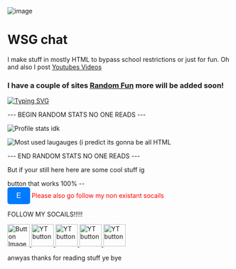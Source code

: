 ![image](https://github.com/user-attachments/assets/e4c79d28-bfe9-40f0-97e8-6511586c72e4)<h1 align="left">WSG chat</h1>

I make stuff in mostly HTML to bypass school restrictions or just for fun. Oh and also I post [Youtubes Videos](https://www.youtube.com/@InkBoyM)

<h3 align="left">
  I have a couple of sites <a href='https://www.random-fun.com'>Random Fun</a> more will be added soon!
</h3>

[![Typing SVG](https://readme-typing-svg.demolab.com/?font=Fira+Code&pause=1000&width=435&lines=Please+go+outside+and+touch+grass;How+vexingly+quick+daft+zebras+jump)](https://git.io/typing-svg)

--- BEGIN RANDOM STATS NO ONE READS ---

![Profile stats idk](https://github-readme-stats.vercel.app/api?username=inkboym&show_icons=true&theme=tokyonight&hide=[%22issues%22])

![Most used laugauges (i predict its gonna be all HTML](https://github-readme-stats.vercel.app/api/top-langs?username=inkboym&show_icons=true&theme=tokyonight&layout=compact)

--- END RANDOM STATS NO ONE READS ---

But if your still here here are some cool stuff ig

button that works 100% --  
<button style="padding:10px 20px; font-size:16px; background:#007bff; color:white; border:none; border-radius:5px;">E</button>
<span style="color:red">Please also go follow my non existant socails</span>

FOLLOW MY SOCAILS!!!!!


<a href="https://x.com/@InkBoyM">
  <img src="https://upload.wikimedia.org/wikipedia/commons/thumb/5/57/X_logo_2023_%28white%29.png/640px-X_logo_2023_%28white%29.png" alt="Button Image" width="50">
</a>


<a href="https://youtube.com/@InkBoyM">
  <img src="https://upload.wikimedia.org/wikipedia/commons/e/ef/Youtube_logo.png" alt="YT button" width="50">
</a>

<a href="https://bsky.app/profile/inkboym.bsky.social">
  <img src="https://upload.wikimedia.org/wikipedia/commons/thumb/7/7a/Bluesky_Logo.svg/2319px-Bluesky_Logo.svg.png" alt="YT button" width="50">
</a>

<a href="https://www.threads.net/@inkboym">
  <img src="https://logos-world.net/wp-content/uploads/2023/07/Threads-Logo.png" alt="YT button" width="50">
</a>

<a href="https://www.random-fun.com">
  <img src="https://lh4.googleusercontent.com/ZPUqAAH9oSQ4A_W6CO6KQCFsiEyztzY0nfBjFSvw-ycDMwV1JBfYUBI3TfElRgpL5kXXEO013To_nfFVJWFAiQc=w16383" alt="YT button" width="50">
</a>



anwyas thanks for reading stuff ye bye


